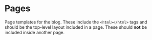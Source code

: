 # Pages

Page templates for the blog. These include the `<html></html>` tags and should
be the top-level layout included in a page. These should **not** be included
inside another page.
